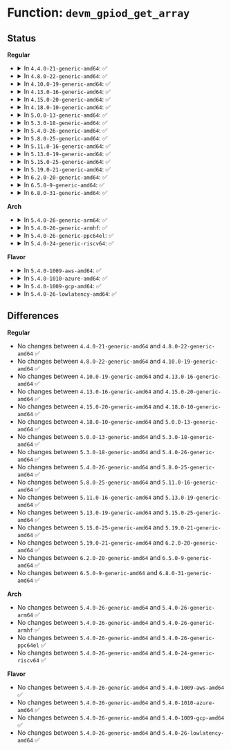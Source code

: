 # Function: <code>devm_gpiod_get_array</code>

## Status
<b>Regular</b>
<ul>
<li>
<details>
<summary>In <code>4.4.0-21-generic-amd64</code>: ✅</summary>

```c
struct gpio_descs * devm_gpiod_get_array(struct device * dev, const char * con_id, enum gpiod_flags flags)
```

```json
{
  "name": "devm_gpiod_get_array",
  "collision_type": "Unique Global",
  "inline_type": "No",
  "funcs": [
    {
      "addr": 18446744071583185904,
      "name": "devm_gpiod_get_array",
      "external": true,
      "loc": "drivers/gpio/devres.c:212",
      "file": "drivers/gpio/devres.c",
      "inline": "seen, unknown",
      "caller_inline": [],
      "caller_func": [
        "drivers/gpio/devres.c:devm_gpiod_get_array_optional"
      ]
    }
  ],
  "symbols": [
    {
      "addr": 18446744071583185904,
      "name": "devm_gpiod_get_array",
      "section": ".text",
      "bind": "STB_GLOBAL",
      "size": 132
    }
  ]
}
```
</details>
</li>
<li>
<details>
<summary>In <code>4.8.0-22-generic-amd64</code>: ✅</summary>

```c
struct gpio_descs * devm_gpiod_get_array(struct device * dev, const char * con_id, enum gpiod_flags flags)
```

```json
{
  "name": "devm_gpiod_get_array",
  "collision_type": "Unique Global",
  "inline_type": "No",
  "funcs": [
    {
      "addr": 18446744071583486464,
      "name": "devm_gpiod_get_array",
      "external": true,
      "loc": "drivers/gpio/devres.c:212",
      "file": "drivers/gpio/devres.c",
      "inline": "seen, unknown",
      "caller_inline": [],
      "caller_func": [
        "drivers/gpio/devres.c:devm_gpiod_get_array_optional"
      ]
    }
  ],
  "symbols": [
    {
      "addr": 18446744071583486464,
      "name": "devm_gpiod_get_array",
      "section": ".text",
      "bind": "STB_GLOBAL",
      "size": 133
    }
  ]
}
```
</details>
</li>
<li>
<details>
<summary>In <code>4.10.0-19-generic-amd64</code>: ✅</summary>

```c
struct gpio_descs * devm_gpiod_get_array(struct device * dev, const char * con_id, enum gpiod_flags flags)
```

```json
{
  "name": "devm_gpiod_get_array",
  "collision_type": "Unique Global",
  "inline_type": "No",
  "funcs": [
    {
      "addr": 18446744071583625424,
      "name": "devm_gpiod_get_array",
      "external": true,
      "loc": "drivers/gpio/devres.c:212",
      "file": "drivers/gpio/devres.c",
      "inline": "seen, unknown",
      "caller_inline": [],
      "caller_func": [
        "drivers/gpio/devres.c:devm_gpiod_get_array_optional"
      ]
    }
  ],
  "symbols": [
    {
      "addr": 18446744071583625424,
      "name": "devm_gpiod_get_array",
      "section": ".text",
      "bind": "STB_GLOBAL",
      "size": 133
    }
  ]
}
```
</details>
</li>
<li>
<details>
<summary>In <code>4.13.0-16-generic-amd64</code>: ✅</summary>

```c
struct gpio_descs * devm_gpiod_get_array(struct device * dev, const char * con_id, enum gpiod_flags flags)
```

```json
{
  "name": "devm_gpiod_get_array",
  "collision_type": "Unique Global",
  "inline_type": "No",
  "funcs": [
    {
      "addr": 18446744071583665056,
      "name": "devm_gpiod_get_array",
      "external": true,
      "loc": "drivers/gpio/devres.c:222",
      "file": "drivers/gpio/devres.c",
      "inline": "seen, unknown",
      "caller_inline": [],
      "caller_func": [
        "drivers/gpio/devres.c:devm_gpiod_get_array_optional"
      ]
    }
  ],
  "symbols": [
    {
      "addr": 18446744071583665056,
      "name": "devm_gpiod_get_array",
      "section": ".text",
      "bind": "STB_GLOBAL",
      "size": 146
    }
  ]
}
```
</details>
</li>
<li>
<details>
<summary>In <code>4.15.0-20-generic-amd64</code>: ✅</summary>

```c
struct gpio_descs * devm_gpiod_get_array(struct device * dev, const char * con_id, enum gpiod_flags flags)
```

```json
{
  "name": "devm_gpiod_get_array",
  "collision_type": "Unique Global",
  "inline_type": "No",
  "funcs": [
    {
      "addr": 18446744071583919760,
      "name": "devm_gpiod_get_array",
      "external": true,
      "loc": "drivers/gpio/devres.c:223",
      "file": "drivers/gpio/devres.c",
      "inline": "seen, unknown",
      "caller_inline": [],
      "caller_func": [
        "drivers/gpio/devres.c:devm_gpiod_get_array_optional"
      ]
    }
  ],
  "symbols": [
    {
      "addr": 18446744071583919760,
      "name": "devm_gpiod_get_array",
      "section": ".text",
      "bind": "STB_GLOBAL",
      "size": 146
    }
  ]
}
```
</details>
</li>
<li>
<details>
<summary>In <code>4.18.0-10-generic-amd64</code>: ✅</summary>

```c
struct gpio_descs * devm_gpiod_get_array(struct device * dev, const char * con_id, enum gpiod_flags flags)
```

```json
{
  "name": "devm_gpiod_get_array",
  "collision_type": "Unique Global",
  "inline_type": "No",
  "funcs": [
    {
      "addr": 18446744071584112720,
      "name": "devm_gpiod_get_array",
      "external": true,
      "loc": "drivers/gpio/devres.c:265",
      "file": "drivers/gpio/devres.c",
      "inline": "seen, unknown",
      "caller_inline": [],
      "caller_func": [
        "drivers/gpio/devres.c:devm_gpiod_get_array_optional"
      ]
    }
  ],
  "symbols": [
    {
      "addr": 18446744071584112720,
      "name": "devm_gpiod_get_array",
      "section": ".text",
      "bind": "STB_GLOBAL",
      "size": 145
    }
  ]
}
```
</details>
</li>
<li>
<details>
<summary>In <code>5.0.0-13-generic-amd64</code>: ✅</summary>

```c
struct gpio_descs * devm_gpiod_get_array(struct device * dev, const char * con_id, enum gpiod_flags flags)
```

```json
{
  "name": "devm_gpiod_get_array",
  "collision_type": "Unique Global",
  "inline_type": "No",
  "funcs": [
    {
      "addr": 18446744071584224144,
      "name": "devm_gpiod_get_array",
      "external": true,
      "loc": "drivers/gpio/gpiolib-devres.c:283",
      "file": "drivers/gpio/gpiolib-devres.c",
      "inline": "seen, unknown",
      "caller_inline": [],
      "caller_func": [
        "drivers/gpio/gpiolib-devres.c:devm_gpiod_get_array_optional"
      ]
    }
  ],
  "symbols": [
    {
      "addr": 18446744071584224144,
      "name": "devm_gpiod_get_array",
      "section": ".text",
      "bind": "STB_GLOBAL",
      "size": 145
    }
  ]
}
```
</details>
</li>
<li>
<details>
<summary>In <code>5.3.0-18-generic-amd64</code>: ✅</summary>

```c
struct gpio_descs * devm_gpiod_get_array(struct device * dev, const char * con_id, enum gpiod_flags flags)
```

```json
{
  "name": "devm_gpiod_get_array",
  "collision_type": "Unique Global",
  "inline_type": "No",
  "funcs": [
    {
      "addr": 18446744071584413824,
      "name": "devm_gpiod_get_array",
      "external": true,
      "loc": "drivers/gpio/gpiolib-devres.c:283",
      "file": "drivers/gpio/gpiolib-devres.c",
      "inline": "seen, unknown",
      "caller_inline": [],
      "caller_func": [
        "drivers/gpio/gpiolib-devres.c:devm_gpiod_get_array_optional"
      ]
    }
  ],
  "symbols": [
    {
      "addr": 18446744071584413824,
      "name": "devm_gpiod_get_array",
      "section": ".text",
      "bind": "STB_GLOBAL",
      "size": 133
    }
  ]
}
```
</details>
</li>
<li>
<details>
<summary>In <code>5.4.0-26-generic-amd64</code>: ✅</summary>

```c
struct gpio_descs * devm_gpiod_get_array(struct device * dev, const char * con_id, enum gpiod_flags flags)
```

```json
{
  "name": "devm_gpiod_get_array",
  "collision_type": "Unique Global",
  "inline_type": "No",
  "funcs": [
    {
      "addr": 18446744071584550256,
      "name": "devm_gpiod_get_array",
      "external": true,
      "loc": "drivers/gpio/gpiolib-devres.c:283",
      "file": "drivers/gpio/gpiolib-devres.c",
      "inline": "seen, unknown",
      "caller_inline": [],
      "caller_func": [
        "drivers/gpio/gpiolib-devres.c:devm_gpiod_get_array_optional"
      ]
    }
  ],
  "symbols": [
    {
      "addr": 18446744071584550256,
      "name": "devm_gpiod_get_array",
      "section": ".text",
      "bind": "STB_GLOBAL",
      "size": 133
    }
  ]
}
```
</details>
</li>
<li>
<details>
<summary>In <code>5.8.0-25-generic-amd64</code>: ✅</summary>

```c
struct gpio_descs * devm_gpiod_get_array(struct device * dev, const char * con_id, enum gpiod_flags flags)
```

```json
{
  "name": "devm_gpiod_get_array",
  "collision_type": "Unique Global",
  "inline_type": "No",
  "funcs": [
    {
      "addr": 18446744071585223056,
      "name": "devm_gpiod_get_array",
      "external": true,
      "loc": "drivers/gpio/gpiolib-devres.c:268",
      "file": "drivers/gpio/gpiolib-devres.c",
      "inline": "seen, unknown",
      "caller_inline": [],
      "caller_func": [
        "drivers/gpio/gpiolib-devres.c:devm_gpiod_get_array_optional"
      ]
    }
  ],
  "symbols": [
    {
      "addr": 18446744071585223056,
      "name": "devm_gpiod_get_array",
      "section": ".text",
      "bind": "STB_GLOBAL",
      "size": 133
    }
  ]
}
```
</details>
</li>
<li>
<details>
<summary>In <code>5.11.0-16-generic-amd64</code>: ✅</summary>

```c
struct gpio_descs * devm_gpiod_get_array(struct device * dev, const char * con_id, enum gpiod_flags flags)
```

```json
{
  "name": "devm_gpiod_get_array",
  "collision_type": "Unique Global",
  "inline_type": "No",
  "funcs": [
    {
      "addr": 18446744071585371264,
      "name": "devm_gpiod_get_array",
      "external": true,
      "loc": "drivers/gpio/gpiolib-devres.c:266",
      "file": "drivers/gpio/gpiolib-devres.c",
      "inline": "seen, unknown",
      "caller_inline": [],
      "caller_func": [
        "drivers/gpio/gpiolib-devres.c:devm_gpiod_get_array_optional"
      ]
    }
  ],
  "symbols": [
    {
      "addr": 18446744071585371264,
      "name": "devm_gpiod_get_array",
      "section": ".text",
      "bind": "STB_GLOBAL",
      "size": 133
    }
  ]
}
```
</details>
</li>
<li>
<details>
<summary>In <code>5.13.0-19-generic-amd64</code>: ✅</summary>

```c
struct gpio_descs * devm_gpiod_get_array(struct device * dev, const char * con_id, enum gpiod_flags flags)
```

```json
{
  "name": "devm_gpiod_get_array",
  "collision_type": "Unique Global",
  "inline_type": "No",
  "funcs": [
    {
      "addr": 18446744071585255632,
      "name": "devm_gpiod_get_array",
      "external": true,
      "loc": "drivers/gpio/gpiolib-devres.c:266",
      "file": "drivers/gpio/gpiolib-devres.c",
      "inline": "seen, unknown",
      "caller_inline": [],
      "caller_func": [
        "drivers/gpio/gpiolib-devres.c:devm_gpiod_get_array_optional"
      ]
    }
  ],
  "symbols": [
    {
      "addr": 18446744071585255632,
      "name": "devm_gpiod_get_array",
      "section": ".text",
      "bind": "STB_GLOBAL",
      "size": 133
    }
  ]
}
```
</details>
</li>
<li>
<details>
<summary>In <code>5.15.0-25-generic-amd64</code>: ✅</summary>

```c
struct gpio_descs * devm_gpiod_get_array(struct device * dev, const char * con_id, enum gpiod_flags flags)
```

```json
{
  "name": "devm_gpiod_get_array",
  "collision_type": "Unique Global",
  "inline_type": "No",
  "funcs": [
    {
      "addr": 18446744071585711472,
      "name": "devm_gpiod_get_array",
      "external": true,
      "loc": "drivers/gpio/gpiolib-devres.c:266",
      "file": "drivers/gpio/gpiolib-devres.c",
      "inline": "seen, unknown",
      "caller_inline": [],
      "caller_func": [
        "drivers/gpio/gpiolib-devres.c:devm_gpiod_get_array_optional"
      ]
    }
  ],
  "symbols": [
    {
      "addr": 18446744071585711472,
      "name": "devm_gpiod_get_array",
      "section": ".text",
      "bind": "STB_GLOBAL",
      "size": 140
    }
  ]
}
```
</details>
</li>
<li>
<details>
<summary>In <code>5.19.0-21-generic-amd64</code>: ✅</summary>

```c
struct gpio_descs * devm_gpiod_get_array(struct device * dev, const char * con_id, enum gpiod_flags flags)
```

```json
{
  "name": "devm_gpiod_get_array",
  "collision_type": "Unique Global",
  "inline_type": "No",
  "funcs": [
    {
      "addr": 18446744071586880240,
      "name": "devm_gpiod_get_array",
      "external": true,
      "loc": "drivers/gpio/gpiolib-devres.c:266",
      "file": "drivers/gpio/gpiolib-devres.c",
      "inline": "seen, unknown",
      "caller_inline": [],
      "caller_func": [
        "drivers/gpio/gpiolib-devres.c:devm_gpiod_get_array_optional"
      ]
    }
  ],
  "symbols": [
    {
      "addr": 18446744071586880240,
      "name": "devm_gpiod_get_array",
      "section": ".text",
      "bind": "STB_GLOBAL",
      "size": 152
    }
  ]
}
```
</details>
</li>
<li>
<details>
<summary>In <code>6.2.0-20-generic-amd64</code>: ✅</summary>

```c
struct gpio_descs * devm_gpiod_get_array(struct device * dev, const char * con_id, enum gpiod_flags flags)
```

```json
{
  "name": "devm_gpiod_get_array",
  "collision_type": "Unique Global",
  "inline_type": "No",
  "funcs": [
    {
      "addr": 18446744071588029920,
      "name": "devm_gpiod_get_array",
      "external": true,
      "loc": "drivers/gpio/gpiolib-devres.c:266",
      "file": "drivers/gpio/gpiolib-devres.c",
      "inline": "seen, unknown",
      "caller_inline": [],
      "caller_func": [
        "drivers/gpio/gpiolib-devres.c:devm_gpiod_get_array_optional"
      ]
    }
  ],
  "symbols": [
    {
      "addr": 18446744071588029920,
      "name": "devm_gpiod_get_array",
      "section": ".text",
      "bind": "STB_GLOBAL",
      "size": 152
    }
  ]
}
```
</details>
</li>
<li>
<details>
<summary>In <code>6.5.0-9-generic-amd64</code>: ✅</summary>

```c
struct gpio_descs * devm_gpiod_get_array(struct device * dev, const char * con_id, enum gpiod_flags flags)
```

```json
{
  "name": "devm_gpiod_get_array",
  "collision_type": "Unique Global",
  "inline_type": "No",
  "funcs": [
    {
      "addr": 18446744071588304096,
      "name": "devm_gpiod_get_array",
      "external": true,
      "loc": "drivers/gpio/gpiolib-devres.c:211",
      "file": "drivers/gpio/gpiolib-devres.c",
      "inline": "seen, unknown",
      "caller_inline": [],
      "caller_func": [
        "drivers/gpio/gpiolib-devres.c:devm_gpiod_get_array_optional"
      ]
    }
  ],
  "symbols": [
    {
      "addr": 18446744071588304096,
      "name": "devm_gpiod_get_array",
      "section": ".text",
      "bind": "STB_GLOBAL",
      "size": 152
    }
  ]
}
```
</details>
</li>
<li>
<details>
<summary>In <code>6.8.0-31-generic-amd64</code>: ✅</summary>

```c
struct gpio_descs * devm_gpiod_get_array(struct device * dev, const char * con_id, enum gpiod_flags flags)
```

```json
{
  "name": "devm_gpiod_get_array",
  "collision_type": "Unique Global",
  "inline_type": "No",
  "funcs": [
    {
      "addr": 18446744071588597488,
      "name": "devm_gpiod_get_array",
      "external": true,
      "loc": "drivers/gpio/gpiolib-devres.c:211",
      "file": "drivers/gpio/gpiolib-devres.c",
      "inline": "seen, unknown",
      "caller_inline": [],
      "caller_func": [
        "drivers/gpio/gpiolib-devres.c:devm_gpiod_get_array_optional"
      ]
    }
  ],
  "symbols": [
    {
      "addr": 18446744071588597488,
      "name": "devm_gpiod_get_array",
      "section": ".text",
      "bind": "STB_GLOBAL",
      "size": 152
    }
  ]
}
```
</details>
</li>
</ul>
<b>Arch</b>
<ul>
<li>
<details>
<summary>In <code>5.4.0-26-generic-arm64</code>: ✅</summary>

```c
struct gpio_descs * devm_gpiod_get_array(struct device * dev, const char * con_id, enum gpiod_flags flags)
```

```json
{
  "name": "devm_gpiod_get_array",
  "collision_type": "Unique Global",
  "inline_type": "No",
  "funcs": [
    {
      "addr": 18446603336496737952,
      "name": "devm_gpiod_get_array",
      "external": true,
      "loc": "drivers/gpio/gpiolib-devres.c:283",
      "file": "drivers/gpio/gpiolib-devres.c",
      "inline": "seen, unknown",
      "caller_inline": [],
      "caller_func": [
        "drivers/gpio/gpiolib-devres.c:devm_gpiod_get_array_optional"
      ]
    }
  ],
  "symbols": [
    {
      "addr": 18446603336496737952,
      "name": "devm_gpiod_get_array",
      "section": ".text",
      "bind": "STB_GLOBAL",
      "size": 152
    }
  ]
}
```
</details>
</li>
<li>
<details>
<summary>In <code>5.4.0-26-generic-armhf</code>: ✅</summary>

```c
struct gpio_descs * devm_gpiod_get_array(struct device * dev, const char * con_id, enum gpiod_flags flags)
```

```json
{
  "name": "devm_gpiod_get_array",
  "collision_type": "Unique Global",
  "inline_type": "No",
  "funcs": [
    {
      "addr": 3230025904,
      "name": "devm_gpiod_get_array",
      "external": true,
      "loc": "drivers/gpio/gpiolib-devres.c:283",
      "file": "drivers/gpio/gpiolib-devres.c",
      "inline": "seen, unknown",
      "caller_inline": [],
      "caller_func": [
        "drivers/gpio/gpiolib-devres.c:devm_gpiod_get_array_optional"
      ]
    }
  ],
  "symbols": [
    {
      "addr": 3230025904,
      "name": "devm_gpiod_get_array",
      "section": ".text",
      "bind": "STB_GLOBAL",
      "size": 136
    }
  ]
}
```
</details>
</li>
<li>
<details>
<summary>In <code>5.4.0-26-generic-ppc64el</code>: ✅</summary>

```c
struct gpio_descs * devm_gpiod_get_array(struct device * dev, const char * con_id, enum gpiod_flags flags)
```

```json
{
  "name": "devm_gpiod_get_array",
  "collision_type": "Unique Global",
  "inline_type": "No",
  "funcs": [
    {
      "addr": 13835058055290828896,
      "name": "devm_gpiod_get_array",
      "external": true,
      "loc": "drivers/gpio/gpiolib-devres.c:283",
      "file": "drivers/gpio/gpiolib-devres.c",
      "inline": "seen, unknown",
      "caller_inline": [],
      "caller_func": [
        "drivers/gpio/gpiolib-devres.c:devm_gpiod_get_array_optional"
      ]
    }
  ],
  "symbols": [
    {
      "addr": 13835058055290828896,
      "name": "devm_gpiod_get_array",
      "section": ".text",
      "bind": "STB_GLOBAL",
      "size": 216
    }
  ]
}
```
</details>
</li>
<li>
<details>
<summary>In <code>5.4.0-24-generic-riscv64</code>: ✅</summary>

```c
struct gpio_descs * devm_gpiod_get_array(struct device * dev, const char * con_id, enum gpiod_flags flags)
```

```json
{
  "name": "devm_gpiod_get_array",
  "collision_type": "Unique Global",
  "inline_type": "No",
  "funcs": [
    {
      "addr": 18446743936275491180,
      "name": "devm_gpiod_get_array",
      "external": true,
      "loc": "drivers/gpio/gpiolib-devres.c:283",
      "file": "drivers/gpio/gpiolib-devres.c",
      "inline": "seen, unknown",
      "caller_inline": [],
      "caller_func": [
        "drivers/gpio/gpiolib-devres.c:devm_gpiod_get_array_optional"
      ]
    }
  ],
  "symbols": [
    {
      "addr": 18446743936275491180,
      "name": "devm_gpiod_get_array",
      "section": ".text",
      "bind": "STB_GLOBAL",
      "size": 134
    }
  ]
}
```
</details>
</li>
</ul>
<b>Flavor</b>
<ul>
<li>
<details>
<summary>In <code>5.4.0-1009-aws-amd64</code>: ✅</summary>

```c
struct gpio_descs * devm_gpiod_get_array(struct device * dev, const char * con_id, enum gpiod_flags flags)
```

```json
{
  "name": "devm_gpiod_get_array",
  "collision_type": "Unique Global",
  "inline_type": "No",
  "funcs": [
    {
      "addr": 18446744071584507184,
      "name": "devm_gpiod_get_array",
      "external": true,
      "loc": "drivers/gpio/gpiolib-devres.c:283",
      "file": "drivers/gpio/gpiolib-devres.c",
      "inline": "seen, unknown",
      "caller_inline": [],
      "caller_func": [
        "drivers/gpio/gpiolib-devres.c:devm_gpiod_get_array_optional"
      ]
    }
  ],
  "symbols": [
    {
      "addr": 18446744071584507184,
      "name": "devm_gpiod_get_array",
      "section": ".text",
      "bind": "STB_GLOBAL",
      "size": 133
    }
  ]
}
```
</details>
</li>
<li>
<details>
<summary>In <code>5.4.0-1010-azure-amd64</code>: ✅</summary>

```c
struct gpio_descs * devm_gpiod_get_array(struct device * dev, const char * con_id, enum gpiod_flags flags)
```

```json
{
  "name": "devm_gpiod_get_array",
  "collision_type": "Unique Global",
  "inline_type": "No",
  "funcs": [
    {
      "addr": 18446744071584445312,
      "name": "devm_gpiod_get_array",
      "external": true,
      "loc": "drivers/gpio/gpiolib-devres.c:283",
      "file": "drivers/gpio/gpiolib-devres.c",
      "inline": "seen, unknown",
      "caller_inline": [],
      "caller_func": [
        "drivers/gpio/gpiolib-devres.c:devm_gpiod_get_array_optional"
      ]
    }
  ],
  "symbols": [
    {
      "addr": 18446744071584445312,
      "name": "devm_gpiod_get_array",
      "section": ".text",
      "bind": "STB_GLOBAL",
      "size": 133
    }
  ]
}
```
</details>
</li>
<li>
<details>
<summary>In <code>5.4.0-1009-gcp-amd64</code>: ✅</summary>

```c
struct gpio_descs * devm_gpiod_get_array(struct device * dev, const char * con_id, enum gpiod_flags flags)
```

```json
{
  "name": "devm_gpiod_get_array",
  "collision_type": "Unique Global",
  "inline_type": "No",
  "funcs": [
    {
      "addr": 18446744071584501920,
      "name": "devm_gpiod_get_array",
      "external": true,
      "loc": "drivers/gpio/gpiolib-devres.c:283",
      "file": "drivers/gpio/gpiolib-devres.c",
      "inline": "seen, unknown",
      "caller_inline": [],
      "caller_func": [
        "drivers/gpio/gpiolib-devres.c:devm_gpiod_get_array_optional"
      ]
    }
  ],
  "symbols": [
    {
      "addr": 18446744071584501920,
      "name": "devm_gpiod_get_array",
      "section": ".text",
      "bind": "STB_GLOBAL",
      "size": 133
    }
  ]
}
```
</details>
</li>
<li>
<details>
<summary>In <code>5.4.0-26-lowlatency-amd64</code>: ✅</summary>

```c
struct gpio_descs * devm_gpiod_get_array(struct device * dev, const char * con_id, enum gpiod_flags flags)
```

```json
{
  "name": "devm_gpiod_get_array",
  "collision_type": "Unique Global",
  "inline_type": "No",
  "funcs": [
    {
      "addr": 18446744071584608192,
      "name": "devm_gpiod_get_array",
      "external": true,
      "loc": "drivers/gpio/gpiolib-devres.c:283",
      "file": "drivers/gpio/gpiolib-devres.c",
      "inline": "seen, unknown",
      "caller_inline": [],
      "caller_func": [
        "drivers/gpio/gpiolib-devres.c:devm_gpiod_get_array_optional"
      ]
    }
  ],
  "symbols": [
    {
      "addr": 18446744071584608192,
      "name": "devm_gpiod_get_array",
      "section": ".text",
      "bind": "STB_GLOBAL",
      "size": 133
    }
  ]
}
```
</details>
</li>
</ul>

## Differences
<b>Regular</b>
<ul>
<li>
No changes between <code>4.4.0-21-generic-amd64</code> and <code>4.8.0-22-generic-amd64</code> ✅
</li>
<li>
No changes between <code>4.8.0-22-generic-amd64</code> and <code>4.10.0-19-generic-amd64</code> ✅
</li>
<li>
No changes between <code>4.10.0-19-generic-amd64</code> and <code>4.13.0-16-generic-amd64</code> ✅
</li>
<li>
No changes between <code>4.13.0-16-generic-amd64</code> and <code>4.15.0-20-generic-amd64</code> ✅
</li>
<li>
No changes between <code>4.15.0-20-generic-amd64</code> and <code>4.18.0-10-generic-amd64</code> ✅
</li>
<li>
No changes between <code>4.18.0-10-generic-amd64</code> and <code>5.0.0-13-generic-amd64</code> ✅
</li>
<li>
No changes between <code>5.0.0-13-generic-amd64</code> and <code>5.3.0-18-generic-amd64</code> ✅
</li>
<li>
No changes between <code>5.3.0-18-generic-amd64</code> and <code>5.4.0-26-generic-amd64</code> ✅
</li>
<li>
No changes between <code>5.4.0-26-generic-amd64</code> and <code>5.8.0-25-generic-amd64</code> ✅
</li>
<li>
No changes between <code>5.8.0-25-generic-amd64</code> and <code>5.11.0-16-generic-amd64</code> ✅
</li>
<li>
No changes between <code>5.11.0-16-generic-amd64</code> and <code>5.13.0-19-generic-amd64</code> ✅
</li>
<li>
No changes between <code>5.13.0-19-generic-amd64</code> and <code>5.15.0-25-generic-amd64</code> ✅
</li>
<li>
No changes between <code>5.15.0-25-generic-amd64</code> and <code>5.19.0-21-generic-amd64</code> ✅
</li>
<li>
No changes between <code>5.19.0-21-generic-amd64</code> and <code>6.2.0-20-generic-amd64</code> ✅
</li>
<li>
No changes between <code>6.2.0-20-generic-amd64</code> and <code>6.5.0-9-generic-amd64</code> ✅
</li>
<li>
No changes between <code>6.5.0-9-generic-amd64</code> and <code>6.8.0-31-generic-amd64</code> ✅
</li>
</ul>
<b>Arch</b>
<ul>
<li>
No changes between <code>5.4.0-26-generic-amd64</code> and <code>5.4.0-26-generic-arm64</code> ✅
</li>
<li>
No changes between <code>5.4.0-26-generic-amd64</code> and <code>5.4.0-26-generic-armhf</code> ✅
</li>
<li>
No changes between <code>5.4.0-26-generic-amd64</code> and <code>5.4.0-26-generic-ppc64el</code> ✅
</li>
<li>
No changes between <code>5.4.0-26-generic-amd64</code> and <code>5.4.0-24-generic-riscv64</code> ✅
</li>
</ul>
<b>Flavor</b>
<ul>
<li>
No changes between <code>5.4.0-26-generic-amd64</code> and <code>5.4.0-1009-aws-amd64</code> ✅
</li>
<li>
No changes between <code>5.4.0-26-generic-amd64</code> and <code>5.4.0-1010-azure-amd64</code> ✅
</li>
<li>
No changes between <code>5.4.0-26-generic-amd64</code> and <code>5.4.0-1009-gcp-amd64</code> ✅
</li>
<li>
No changes between <code>5.4.0-26-generic-amd64</code> and <code>5.4.0-26-lowlatency-amd64</code> ✅
</li>
</ul>
